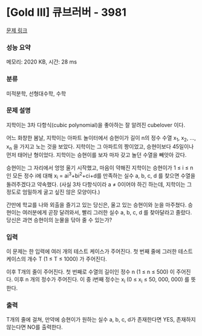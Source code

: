 # [Gold III] 큐브러버 - 3981 

[문제 링크](https://www.acmicpc.net/problem/3981) 

### 성능 요약

메모리: 2020 KB, 시간: 28 ms

### 분류

미적분학, 선형대수학, 수학

### 문제 설명

<p>지학이는 3차 다항식(cubic polynomial)을 좋아하는 잘 알려진 cubelover 이다.</p>

<p>어느 화창한 봄날, 지학이는 아파트 놀이터에서 승현이가 길이 n의 정수 수열 x<sub>1</sub>, x<sub>2</sub>, ..., x<sub>n</sub> 을 가지고 노는 것을 보았다. 지학이는 그 아파트의 짱이었고, 승현이보다 45일이나 먼저 태어난 형이었다. 지학이는 승현이를 보자 마자 갖고 놀던 수열을 빼앗아 갔다.</p>

<p>승현이는 그 자리에서 엉엉 울기 시작했고, 마음이 약해진 지학이는 승현이가 1 ≤ i ≤ n인 모든 정수 i에 대해 x<sub>i</sub> = ai<sup>3</sup>+bi<sup>2</sup>+ci+d를 만족하는 실수 a, b, c, d 를 찾으면 수열을 돌려주겠다고 약속했다. (사실 3차 다항식이라 a ≠ 0이어야 하긴 하는데, 지학이는 그 정도로 엄밀하게 굴고 싶진 않은 모양이다.)</p>

<p>간만에 학교를 나와 외출을 즐기고 있는 당신은, 울고 있는 승현이와 눈을 마주쳤다. 승현이는 여러분에게 곧장 달려와서, 빨리 그러한 실수 a, b, c, d 를 찾아달라고 졸랐다. 당신은 과연 승현이의 눈물을 닦아 줄 수 있는가?</p>

### 입력 

 <p>이 문제는 한 입력에 여러 개의 테스트 케이스가 주어진다. 첫 번째 줄에 그러한 테스트 케이스의 개수 T (1 ≤ T ≤ 1000) 가 주어진다.</p>

<p>이후 T개의 줄이 주어진다. 첫 번째로 수열의 길이인 정수 n (1 ≤ n ≤ 500) 이 주어진다. 이후 n 개의 정수가 주어진다. 이 중 i번째 정수는 x<sub>i</sub> (0 ≤ x<sub>i</sub> ≤ 50, 000, 000) 를 뜻한다.</p>

### 출력 

 <p>T개의 줄에 걸쳐, 만약에 승현이가 원하는 실수 a, b, c, d가 존재한다면 YES, 존재하지 않는다면 NO를 출력한다.</p>

